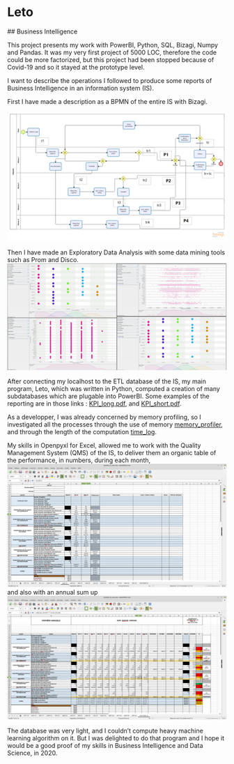 # Leto

## Business Intelligence

This project presents my work with PowerBI, Python, SQL, Bizagi, Numpy and Pandas. It was my very first project of 5000 LOC, therefore the code could be more factorized, but this project had been stopped because of Covid-19 and so it stayed at the prototype level.

I want to describe the operations I followed to produce some reports of Business Intelligence in an information system (IS).

First I have made a description as a BPMN of the entire IS with Bizagi.

![](presentation/Le_processus.png)

Then I have made an Exploratory Data Analysis with some data mining tools such as Prom and Disco. ![](presentation/Prom.png)

After connecting my localhost to the ETL database of the IS, my main program, Leto, which was written in Python, computed a creation of many subdatabases which are plugable into PowerBI. Some examples of the reporting are in those links : [KPI_long.pdf](presentation/Indicateurs_performances_example.pdf), and [KPI_short.pdf](kpi_du_service_informatique.pdf).

As a developper, I was already concerned by memory profiling, so I investigated all the processes through the use of memory [memory_profiler](presentation/memory_performance.txt), and through the length of the computation [time_log](presentation/time_performance.txt).

My skills in Openpyxl for Excel, allowed me to work with the Quality Management System (QMS) of the IS, to deliver them an organic table of the performance, in numbers, during each month, ![](presentation/Quality_01.png) and also with an annual sum up ![](presentation/Quality_02.png)

The database was very light, and I couldn’t compute heavy machine learning algorithm on it. But I was delighted to do that program and I hope it would be a good proof of my skills in Business Intelligence and Data Science, in 2020.

